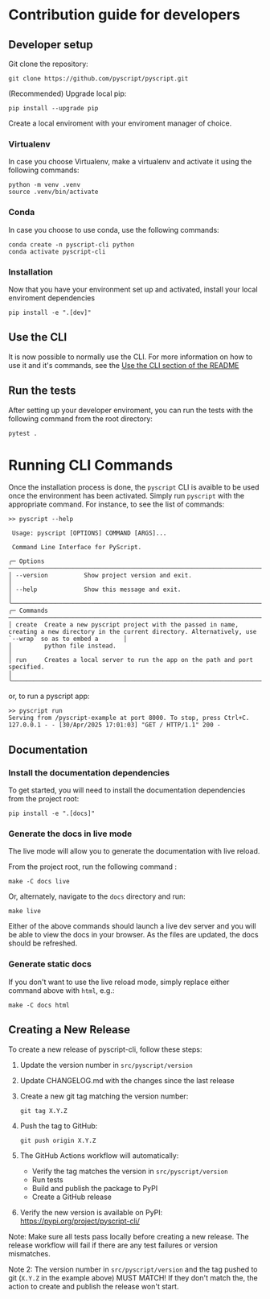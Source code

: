 # Contribution guide for developers

## Developer setup

Git clone the repository:

```shell
git clone https://github.com/pyscript/pyscript.git
```

(Recommended) Upgrade local pip:

```shell
pip install --upgrade pip
```

Create a local enviroment with your enviroment manager of choice.

### Virtualenv

In case you choose Virtualenv, make a virtualenv and activate it using the following commands:

```shell
python -m venv .venv
source .venv/bin/activate
```

### Conda

In case you choose to use conda, use the following commands:

```shell
conda create -n pyscript-cli python
conda activate pyscript-cli
```

### Installation

Now that you have your environment set up and activated, install your local enviroment dependencies

```shell
pip install -e ".[dev]"
```

## Use the CLI

It is now possible to normally use the CLI. For more information on how to use it and it's commands, see the [Use the CLI section of the README](README.md)

## Run the tests

After setting up your developer enviroment, you can run the tests with the following command from the root directory:

```shell
pytest .
```

# Running CLI Commands

Once the installation process is done, the `pyscript` CLI is avaible to be used once the environment has been
activated. Simply run `pyscript` with the appropriate command. For instance, to see the list of commands:

```shell
>> pyscript --help

 Usage: pyscript [OPTIONS] COMMAND [ARGS]...

 Command Line Interface for PyScript.

╭─ Options ────────────────────────────────────────────────────────────────────────────────────────────────────────────────────────────────────────────────────────────╮
│ --version          Show project version and exit.                                                                                                                    │
│ --help             Show this message and exit.                                                                                                                       │
╰──────────────────────────────────────────────────────────────────────────────────────────────────────────────────────────────────────────────────────────────────────╯
╭─ Commands ───────────────────────────────────────────────────────────────────────────────────────────────────────────────────────────────────────────────────────────╮
│ create  Create a new pyscript project with the passed in name, creating a new directory in the current directory. Alternatively, use `--wrap` so as to embed a       │
│         python file instead.                                                                                                                                         │
│ run     Creates a local server to run the app on the path and port specified.                                                                                        │
╰──────────────────────────────────────────────────────────────────────────────────────────────────────────────────────────────────────────────────────────────────────╯
```

or, to run a pyscript app:

```shell
>> pyscript run
Serving from /pyscript-example at port 8000. To stop, press Ctrl+C.
127.0.0.1 - - [30/Apr/2025 17:01:03] "GET / HTTP/1.1" 200 -
```

## Documentation

### Install the documentation dependencies

To get started, you will need to install the documentation dependencies from the project root:

```shell
pip install -e ".[docs]"
```

### Generate the docs in live mode

The live mode will allow you to generate the documentation with live reload.

From the project root, run the following command :

```shell
make -C docs live
```

Or, alternately, navigate to the `docs` directory and run:

```shell
make live
```

Either of the above commands should launch a live dev server and you will be able to view the
docs in your browser.
As the files are updated, the docs should be refreshed.

### Generate static docs

If you don't want to use the live reload mode, simply replace either command above with `html`,
e.g.:

```shell
make -C docs html
```


## Creating a New Release

To create a new release of pyscript-cli, follow these steps:

1. Update the version number in `src/pyscript/version`

2. Update CHANGELOG.md with the changes since the last release

3. Create a new git tag matching the version number:
   ```shell
   git tag X.Y.Z
   ```

4. Push the tag to GitHub:
   ```shell
   git push origin X.Y.Z
   ```

5. The GitHub Actions workflow will automatically:
   - Verify the tag matches the version in `src/pyscript/version`
   - Run tests
   - Build and publish the package to PyPI
   - Create a GitHub release

6. Verify the new version is available on PyPI: https://pypi.org/project/pyscript-cli/

Note: Make sure all tests pass locally before creating a new release. The release workflow will fail if there are any test failures or version mismatches.

Note 2: The version number in `src/pyscript/version` and the tag pushed to git (`X.Y.Z` in the example above) MUST MATCH! If they don't match the, the
action to create and publish the release won't start.
